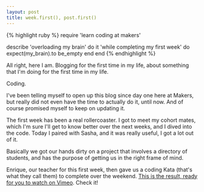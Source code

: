 ```yaml
---
layout: post
title: week.first(), post.first()
---
```


{% highlight ruby %}
require 'learn coding at makers'

describe 'overloading my brain' do
  it 'while completing my first week' do
    expect(my_brain).to be_empty
  end
 end
{% endhighlight %}

All right, here I am. Blogging for the first time in my life, about something that I'm doing for the first time in my life.

Coding.

I've been telling myself to open up this blog since day one here at Makers, but really did not even have the time to actually do it, until now. And of course promised myself to keep on updating it.

The first week has been a real rollercoaster. I got to meet my cohort mates, which I'm sure I'll get to know better over the next weeks, and I dived into the code. Today I paired with Sasha, and it was really useful, I got a lot out of it.

Basically we got our hands dirty on a project that involves a directory of students, and has the purpose of getting us in the right frame of mind.

Enrique, our teacher for this first week, then gave us a coding Kata (that's what they call them) to complete over the weekend.
[This is the result, ready for you to watch on Vimeo](https://vimeo.com/95677099). Check it!